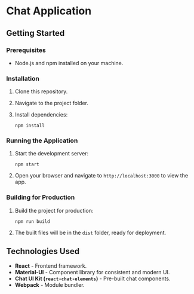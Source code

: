 # Chat Application

## Getting Started

### Prerequisites

- Node.js and npm installed on your machine.

### Installation

1. Clone this repository.
2. Navigate to the project folder.
3. Install dependencies:

   ```
   npm install
   ```

### Running the Application

1. Start the development server:

   ```
   npm start
   ```

2. Open your browser and navigate to `http://localhost:3000` to view the app.

### Building for Production

1. Build the project for production:

   ```
   npm run build
   ```

2. The built files will be in the `dist` folder, ready for deployment.

## Technologies Used

- **React** - Frontend framework.
- **Material-UI** - Component library for consistent and modern UI.
- **Chat UI Kit (`react-chat-elements`)** - Pre-built chat components.
- **Webpack** - Module bundler.